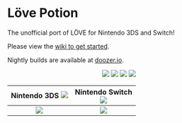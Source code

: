 # Löve Potion
The unofficial port of LÖVE for Nintendo 3DS and Switch!

Please view the [wiki to get started](https://TurtleP.github.io/LovePotion/wiki).

Nightly builds are available at [doozer.io](https://doozer.io/TurtleP/LovePotion).

<p align="center">
    <img src="https://img.shields.io/badge/license-MIT-blue.svg?style=flat-square"/>
    <img src="https://img.shields.io/github/stars/TurtleP/LovePotion.svg?style=flat-square"/>
    <img src="https://img.shields.io/github/issues/TurtleP/LovePotion.svg?style=flat-square"/>
    <img src="https://img.shields.io/badge/version-1.1.0-blue.svg?style=flat-square"/>
</p>

|Nintendo 3DS ![](https://doozer.io/badge/TurtleP/LovePotion/buildstatus/master?target=3DS)|Nintendo Switch</br>![](https://doozer.io/badge/TurtleP/LovePotion/buildstatus/master?target=Switch)|
|:------------:|:------------:|
|![](https://i.imgur.com/EcnnNZ5.png)|![](https://i.imgur.com/PTACKcn.png)|

